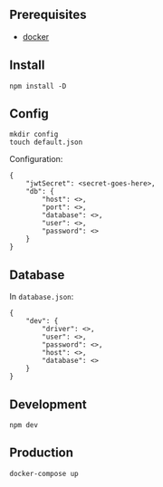 ## Prerequisites

* [docker](https://www.docker.com/)

## Install

```
npm install -D
```

## Config

```
mkdir config 
touch default.json
```

Configuration:
```
{
    "jwtSecret": <secret-goes-here>,
    "db": {
        "host": <>,
        "port": <>,
        "database": <>,
        "user": <>,
        "password": <> 
    }
}
```

## Database

In `database.json`:

```
{
    "dev": {
        "driver": <>,
        "user": <>,
        "password": <>,
        "host": <>,
        "database": <> 
    }
}
```

## Development

```
npm dev
```

## Production

```
docker-compose up
```
